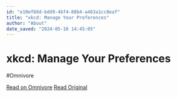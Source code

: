 ```yaml
---
id: "e10ef68d-bdd9-4bf4-88b4-a463a1cc8eaf"
title: "xkcd: Manage Your Preferences"
author: "About"
date_saved: "2024-05-10 14:45:05"
---
```


# xkcd: Manage Your Preferences
#Omnivore

[Read on Omnivore](https://omnivore.app/me/xkcd-manage-your-preferences-18f62c01053)
[Read Original](https://xkcd.com/2432/)

